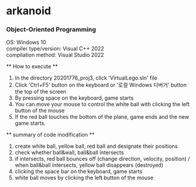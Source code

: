 # arkanoid
### Object-Oriented Programming

OS: Windows 10<br>
compiler type/version: Visual C++ 2022<br>
compilation method: Visual Studio 2022<br>

** How to execute **
1. In the directory 20201776_proj3, click 'VirtualLego.sln' file
2. Click 'Ctrl+F5' button on the keyboard or '로컬 Windows 디버거' button the top of the screen
3. By pressing space on the keyboard, game starts
4. You can move your mouse to control the white ball with clicking the left  button of the mouse
5. If the red ball touches the bottom of the plane, game ends and the new game starts.

** summary of  code modification **
1. create white ball, yellow ball, red ball and designate their positions
2. check whether ball&wall, ball&ball intersects
3. if intersects, red ball bounces off (change direction, velocity, position)  / when ball&ball intersects, yellow ball disappears (destroyed)
4. clicking the space bar on the keyboard, game starts
5. white ball moves by clicking the left button of the mouse
